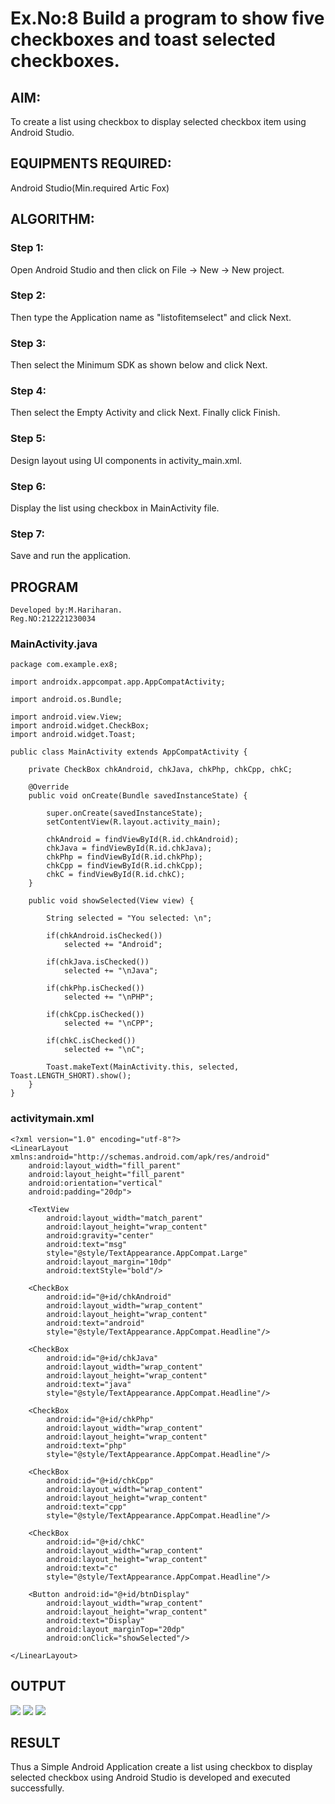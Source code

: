 # Ex.No:8 Build a program to show five checkboxes and toast selected checkboxes.
## AIM:
To create a list using checkbox to display selected checkbox item using Android Studio.

## EQUIPMENTS REQUIRED:
Android Studio(Min.required Artic Fox)

## ALGORITHM:
### Step 1: 
Open Android Studio and then click on File -> New -> New project.

### Step 2: 
Then type the Application name as "listofitemselect" and click Next.

### Step 3: 
Then select the Minimum SDK as shown below and click Next.

### Step 4: 
Then select the Empty Activity and click Next. Finally click Finish.

### Step 5:
Design layout using UI components in activity_main.xml.

### Step 6: 
Display the list using checkbox in MainActivity file.

### Step 7: 
Save and run the application.

## PROGRAM
```
Developed by:M.Hariharan.
Reg.NO:212221230034
```
### MainActivity.java
```
package com.example.ex8;

import androidx.appcompat.app.AppCompatActivity;

import android.os.Bundle;

import android.view.View;
import android.widget.CheckBox;
import android.widget.Toast;

public class MainActivity extends AppCompatActivity {

    private CheckBox chkAndroid, chkJava, chkPhp, chkCpp, chkC;

    @Override
    public void onCreate(Bundle savedInstanceState) {

        super.onCreate(savedInstanceState);
        setContentView(R.layout.activity_main);

        chkAndroid = findViewById(R.id.chkAndroid);
        chkJava = findViewById(R.id.chkJava);
        chkPhp = findViewById(R.id.chkPhp);
        chkCpp = findViewById(R.id.chkCpp);
        chkC = findViewById(R.id.chkC);
    }

    public void showSelected(View view) {

        String selected = "You selected: \n";

        if(chkAndroid.isChecked())
            selected += "Android";

        if(chkJava.isChecked())
            selected += "\nJava";

        if(chkPhp.isChecked())
            selected += "\nPHP";

        if(chkCpp.isChecked())
            selected += "\nCPP";

        if(chkC.isChecked())
            selected += "\nC";

        Toast.makeText(MainActivity.this, selected, Toast.LENGTH_SHORT).show();
    }
}
```
### activitymain.xml
```
<?xml version="1.0" encoding="utf-8"?>
<LinearLayout xmlns:android="http://schemas.android.com/apk/res/android"
    android:layout_width="fill_parent"
    android:layout_height="fill_parent"
    android:orientation="vertical"
    android:padding="20dp">

    <TextView
        android:layout_width="match_parent"
        android:layout_height="wrap_content"
        android:gravity="center"
        android:text="msg"
        style="@style/TextAppearance.AppCompat.Large"
        android:layout_margin="10dp"
        android:textStyle="bold"/>

    <CheckBox
        android:id="@+id/chkAndroid"
        android:layout_width="wrap_content"
        android:layout_height="wrap_content"
        android:text="android"
        style="@style/TextAppearance.AppCompat.Headline"/>

    <CheckBox
        android:id="@+id/chkJava"
        android:layout_width="wrap_content"
        android:layout_height="wrap_content"
        android:text="java"
        style="@style/TextAppearance.AppCompat.Headline"/>

    <CheckBox
        android:id="@+id/chkPhp"
        android:layout_width="wrap_content"
        android:layout_height="wrap_content"
        android:text="php"
        style="@style/TextAppearance.AppCompat.Headline"/>

    <CheckBox
        android:id="@+id/chkCpp"
        android:layout_width="wrap_content"
        android:layout_height="wrap_content"
        android:text="cpp"
        style="@style/TextAppearance.AppCompat.Headline"/>

    <CheckBox
        android:id="@+id/chkC"
        android:layout_width="wrap_content"
        android:layout_height="wrap_content"
        android:text="c"
        style="@style/TextAppearance.AppCompat.Headline"/>

    <Button android:id="@+id/btnDisplay"
        android:layout_width="wrap_content"
        android:layout_height="wrap_content"
        android:text="Display"
        android:layout_marginTop="20dp"
        android:onClick="showSelected"/>

</LinearLayout>     
```
## OUTPUT
![](1.png)
![](2.png)
![](3.png)
## RESULT
Thus a Simple Android Application create a list using checkbox to display selected checkbox using Android Studio is developed and executed successfully.